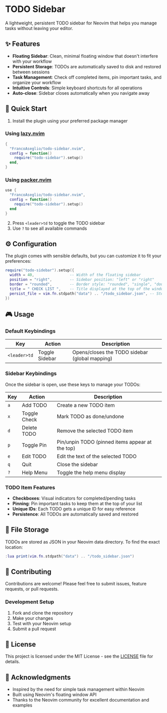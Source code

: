 # TODO Sidebar

A lightweight, persistent TODO sidebar for Neovim that helps you manage tasks without leaving your editor.

## ✨ Features

- **Floating Sidebar**: Clean, minimal floating window that doesn't interfere with your workflow
- **Persistent Storage**: TODOs are automatically saved to disk and restored between sessions
- **Task Management**: Check off completed items, pin important tasks, and organize your workflow
- **Intuitive Controls**: Simple keyboard shortcuts for all operations
- **Auto-close**: Sidebar closes automatically when you navigate away

## 🚀 Quick Start

1. Install the plugin using your preferred package manager

### Using [lazy.nvim](https://github.com/folke/lazy.nvim)

```lua
{
  "FrancoAseglio/todo-sidebar.nvim",
  config = function()
    require("todo-sidebar").setup()
  end,
}
```

### Using [packer.nvim](https://github.com/wbthomason/packer.nvim)

```lua
use {
  "FrancoAseglio/todo-sidebar.nvim",
  config = function()
    require("todo-sidebar").setup()
  end
}
```

2. Press `<leader>td` to toggle the TODO sidebar
3. Use `?` to see all available commands

## ⚙️ Configuration

The plugin comes with sensible defaults, but you can customize it to fit your preferences:

```lua
require("todo-sidebar").setup({
  width = 40,                -- Width of the floating sidebar
  position = "right",        -- Sidebar position: "left" or "right"
  border = "rounded",        -- Border style: "rounded", "single", "double", etc.
  title = " CHECK LIST ",    -- Title displayed at the top of the window
  persist_file = vim.fn.stdpath("data") .. "/todo_sidebar.json", -- Storage file path
})
```

## 🎮 Usage

### Default Keybindings

| Key | Action | Description |
|-----|--------|-------------|
| `<leader>td` | Toggle Sidebar | Opens/closes the TODO sidebar (global mapping) |

### Sidebar Keybindings

Once the sidebar is open, use these keys to manage your TODOs:

| Key | Action | Description |
|-----|--------|-------------|
| `a` | Add TODO | Create a new TODO item |
| `x` | Toggle Check | Mark TODO as done/undone |
| `d` | Delete TODO | Remove the selected TODO item |
| `p` | Toggle Pin | Pin/unpin TODO (pinned items appear at the top) |
| `e` | Edit TODO | Edit the text of the selected TODO |
| `q` | Quit | Close the sidebar |
| `?` | Help Menu | Toggle the help menu display |

### TODO Item Features

- **Checkboxes**: Visual indicators for completed/pending tasks
- **Pinning**: Pin important tasks to keep them at the top of your list
- **Unique IDs**: Each TODO gets a unique ID for easy reference
- **Persistence**: All TODOs are automatically saved and restored

## 📁 File Storage

TODOs are stored as JSON in your Neovim data directory. To find the exact location:

```lua
:lua print(vim.fn.stdpath("data") .. "/todo_sidebar.json")
```

## 🤝 Contributing

Contributions are welcome! Please feel free to submit issues, feature requests, or pull requests.

### Development Setup

1. Fork and clone the repository
2. Make your changes
3. Test with your Neovim setup
4. Submit a pull request

## 📜 License

This project is licensed under the MIT License - see the [LICENSE](LICENSE) file for details.

## 🙏 Acknowledgments

- Inspired by the need for simple task management within Neovim
- Built using Neovim's floating window API
- Thanks to the Neovim community for excellent documentation and examples
